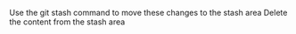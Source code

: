 Use the git stash command to move these changes to the stash area 
Delete the content from the stash area
